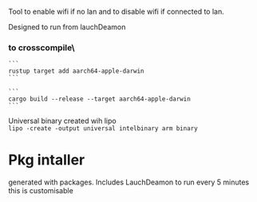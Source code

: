 Tool to enable wifi if no lan and to disable wifi if connected to lan.


Designed to run from lauchDeamon



### to crosscompile\
    ```
    rustup target add aarch64-apple-darwin  
    ```

    ```
    cargo build --release --target aarch64-apple-darwin
    ```

Universal binary created wih lipo \
    `lipo -create -output universal intelbinary arm binary`


# Pkg intaller
generated with packages.
Includes LauchDeamon to run every 5 minutes this is customisable